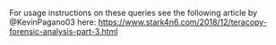 For usage instructions on these queries see the following article by @KevinPagano03 here:
https://www.stark4n6.com/2018/12/teracopy-forensic-analysis-part-3.html

